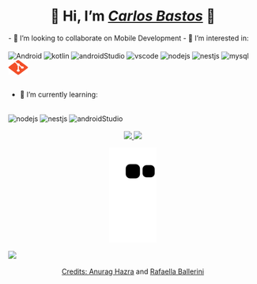 <h1 align="center">👋 Hi, I’m <a href="https://www.linkedin.com/in/carlos-bastos-299b09b2/"><i>Carlos Bastos</i></a> 👋</h1>
- 💞️ I’m looking to collaborate on Mobile Development
- 👀 I’m interested in:
<div valign="top"><br>
  <img align="center" alt="Android" height="30" width="40" src="https://cdn.jsdelivr.net/gh/devicons/devicon/icons/android/android-original.svg">
  <img align="center" alt="kotlin" height="30" width="40" src="https://cdn.jsdelivr.net/gh/devicons/devicon/icons/kotlin/kotlin-original.svg">
  <img align="center" alt="androidStudio" height="30" width="40" src="https://cdn.jsdelivr.net/gh/devicons/devicon/icons/androidstudio/androidstudio-original.svg">
  <img align="center" alt="vscode" height="30" width="40" src="https://cdn.jsdelivr.net/gh/devicons/devicon/icons/vscode/vscode-original.svg"> 
  <img align="center" alt="nodejs" height="30" width="40" src="https://cdn.jsdelivr.net/gh/devicons/devicon/icons/nodejs/nodejs-original.svg">
  <img align="center" alt="nestjs" height="30" width="40" src="https://cdn.jsdelivr.net/gh/devicons/devicon/icons/nestjs/nestjs-plain.svg">
  <img align="center" alt="mysql" height="30" width="40" src="https://cdn.jsdelivr.net/gh/devicons/devicon/icons/mysql/mysql-original.svg">
  <img align="center" alt="git" height="30" width="40" src="https://raw.githubusercontent.com/devicons/devicon/master/icons/git/git-original.svg">
</div><br>

 - 🌱 I’m currently learning:
<div valign="top"><br>
  <img align="center" alt="nodejs" height="30" width="40" src="https://cdn.jsdelivr.net/gh/devicons/devicon/icons/nodejs/nodejs-original.svg">
  <img align="center" alt="nestjs" height="30" width="40" src="https://cdn.jsdelivr.net/gh/devicons/devicon/icons/nestjs/nestjs-plain.svg">
  <img align="center" alt="androidStudio" height="30" width="40" src="https://cdn.jsdelivr.net/gh/devicons/devicon/icons/androidstudio/androidstudio-original.svg">
</div><br>



<div align="center">
  <a href="https://github.com/Carlos-Bastos">
  <img height="180em" src="https://github-readme-stats.vercel.app/api?username=Carlos-Bastos&show_icons=true&theme=github_dark&include_all_commits=true&count_private=true"/>
  <img height="180em" src="https://github-readme-stats.vercel.app/api/top-langs/?username=Carlos-Bastos&layout=compact&langs_count=7&theme=github_dark"/>
</div>
   
  
  <div align="center">
  
  ![Snake animation](https://github.com/Carlos-Bastos/Carlos-Bastos/blob/output/github-contribution-grid-snake.svg)
  
</div>


  
  <img src="https://activity-graph.herokuapp.com/graph?username=Carlos-Bastos&bg_color=000000&color=708090&line=0093FF&point=00ECFF&area=true&hide_border=true" />
  
  

<div align="center">
  <p>Credits: <a href="https://github.com/anuraghazra/github-readme-stats">Anurag Hazra</a> and <a href="https://github.com/rafaballerini">Rafaella Ballerini</a></p>
</div>

